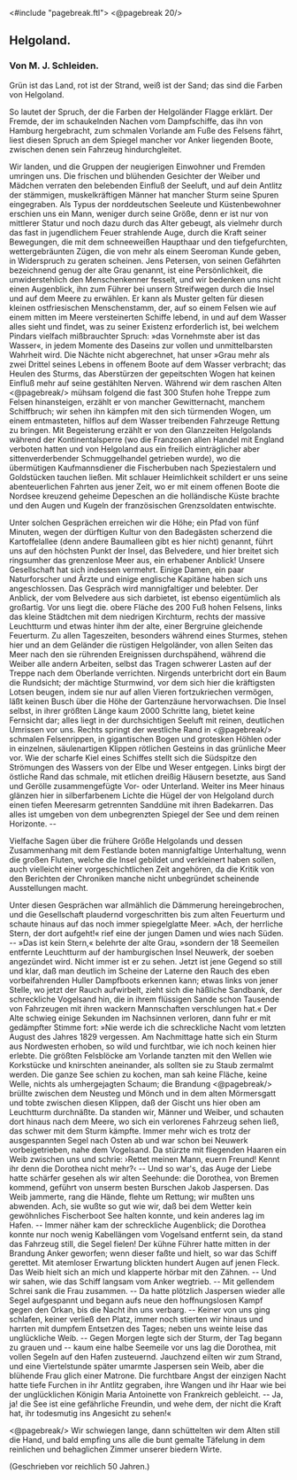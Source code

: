 <#include "pagebreak.ftl">
\<@pagebreak 20/>
<h2>Helgoland.</h2>

<h3>Von M. J. Schleiden.</h3>

<div class="qoute">Grün ist das Land, rot ist der Strand,
weiß ist der Sand; das sind die Farben von Helgoland.</div>

So lautet der Spruch, der die Farben der Helgoländer Flagge erklärt.
Der Fremde, der im schaukelnden Nachen vom Dampfschiffe,
das ihn von Hamburg hergebracht, zum schmalen <span class="g">Vorlande</span>
am Fuße des Felsens fährt, liest diesen Spruch an dem Spiegel
mancher vor Anker liegenden Boote, zwischen denen sein Fahrzeug
hindurchgleitet.

Wir landen, und die Gruppen der neugierigen Einwohner und
Fremden umringen uns. Die frischen und blühenden Gesichter der
Weiber und Mädchen verraten den belebenden Einfluß der Seeluft,
und auf dein Antlitz der stämmigen, muskelkräftigen Männer hat
mancher Sturm seine Spuren eingegraben. Als Typus der norddeutschen
Seeleute und Küstenbewohner erschien uns ein Mann,
weniger durch seine Größe, denn er ist nur von mittlerer Statur und
noch dazu durch das Alter gebeugt, als vielmehr durch das fast in
jugendlichem Feuer strahlende Auge, durch die Kraft seiner Bewegungen,
die mit dem schneeweißen Haupthaar und den tiefgefurchten,
wettergebräunten Zügen, die von mehr als einem Seeroman
Kunde geben, in Widerspruch zu geraten scheinen. Jens
Petersen, von seinen Gefährten bezeichnend genug der alte Grau
genannt, ist eine Persönlichkeit, die unwiderstehlich den Menschenkenner
fesselt, und wir bedenken uns nicht einen Augenblick, ihn
zum Führer bei unsern Streifwegen durch die Insel und auf dem
Meere zu erwählen. Er kann als Muster gelten für diesen kleinen
ostfriesischen Menschenstamm, der, auf so einem Felsen wie auf
einem mitten im Meere versteinerten Schiffe lebend, in und auf
dem Wasser alles sieht und findet, was zu seiner Existenz erforderlich
ist, bei welchem Pindars vielfach mißbrauchter Spruch: »das Vornehmste
aber ist das Wasser«, in jedem Momente des Daseins zur
vollen und unmittelbarsten Wahrheit wird. Die Nächte nicht abgerechnet,
hat unser »Grau mehr als zwei Drittel seines Lebens in
offenem Boote auf dem Wasser verbracht; das Heulen des Sturms,
das Aberstürzen der gepeitschten Wogen hat keinen Einfluß mehr
auf seine gestählten Nerven. Während wir dem raschen Alten
\<@pagebreak/>
mühsam folgend die fast 300 Stufen hohe Treppe zum Felsen hinansteigen,
erzählt er von mancher Gewitternacht, manchem Schiffbruch;
wir sehen ihn kämpfen mit den sich türmenden Wogen, um einem
entmasteten, hilflos auf dem Wasser treibenden Fahrzeuge Rettung
zu bringen. Mit Begeisterung erzählt er von den Glanzzeiten Helgolands
während der Kontinentalsperre (wo die Franzosen allen Handel
mit England verboten hatten und von Helgoland aus ein freilich
einträglicher aber sittenverderbender Schmuggelhandel getrieben
wurde), wo die übermütigen Kaufmannsdiener die Fischerbuben nach
Speziestalern und Goldstücken tauchen ließen. Mit schlauer Heimlichkeit
schildert er uns seine abenteuerlichen Fahrten aus jener
Zeit, wo er mit einem offenen Boote die Nordsee kreuzend geheime
Depeschen an die holländische Küste brachte und den Augen und
Kugeln der französischen Grenzsoldaten entwischte.

Unter solchen Gesprächen erreichen wir die Höhe; ein Pfad
von fünf Minuten, wegen der dürftigen Kultur von den Badegästen
scherzend die Kartoffelallee (denn andere Baumalleen gibt es hier
nicht) genannt, führt uns auf den höchsten Punkt der Insel, das
Belvedere, und hier breitet sich ringsumher das grenzenlose Meer
aus, ein erhabener Anblick! Unsere Gesellschaft hat sich indessen
vermehrt. Einige Damen, ein paar Naturforscher und Ärzte und
einige englische Kapitäne haben sich uns angeschlossen. Das Gespräch
wird mannigfaltiger und belebter. Der Anblick, der vom Belvedere
aus sich darbietet, ist ebenso eigentümlich als großartig.
Vor uns liegt die. obere Fläche des 200 Fuß hohen Felsens, links
das kleine Städtchen mit dem niedrigen Kirchturm, rechts der massive
Leuchtturm und etwas hinter ihm der alte, einer Bergruine gleichende
Feuerturm. Zu allen Tageszeiten, besonders während eines Sturmes,
stehen hier und an dem Geländer die rüstigen Helgoländer,
von allen Seiten das Meer nach den sie rührenden Ereignissen
durchspähend, während die Weiber alle andern Arbeiten, selbst das
Tragen schwerer Lasten auf der Treppe nach dem Oberlande verrichten.
Nirgends unterbricht dort ein Baum die Rundsicht; der
mächtige Sturmwind, vor dem sich hier die kräftigsten Lotsen beugen,
indem sie nur auf allen Vieren fortzukriechen vermögen, läßt keinen
Busch über die Höhe der Gartenzäune hervorwachsen. Die Insel
selbst, in ihrer größten Länge kaum 2000 Schritte lang, bietet keine
Fernsicht dar; alles liegt in der durchsichtigen Seeluft mit reinen,
deutlichen Umrissen vor uns. Rechts springt der westliche Rand in 
\<@pagebreak/>
schmalen Felsenrippen, in gigantischen Bogen und grotesken Höhlen
oder in einzelnen, säulenartigen Klippen rötlichen Gesteins in das
grünliche Meer vor. Wie der scharfe Kiel eines Schiffes stellt sich
die Südspitze den Strömungen des Wassers von der Elbe und Weser
entgegen. Links birgt der östliche Rand das schmale, mit etlichen
dreißig Häusern besetzte, aus Sand und Gerölle zusammengefügte
Vor- oder Unterland. Weiter ins Meer hinaus glänzen hier in
silberfarbenem Lichte die Hügel der von Helgoland durch einen tiefen
Meeresarm getrennten Sanddüne mit ihren Badekarren. Das alles
ist umgeben von dem unbegrenzten Spiegel der See und dem reinen
Horizonte. --

Vielfache Sagen über die frühere Größe Helgolands und dessen
Zusammenhang mit dem Festlande boten mannigfaltige Unterhaltung,
wenn die großen Fluten, welche die Insel gebildet und verkleinert
haben sollen, auch vielleicht einer vorgeschichtlichen Zeit angehören,
da die Kritik von den Berichten der Chroniken manche nicht unbegründet
scheinende Ausstellungen macht.

Unter diesen Gesprächen war allmählich die Dämmerung hereingebrochen,
und die Gesellschaft plaudernd vorgeschritten bis zum
alten Feuerturm und schaute hinaus auf das noch immer spiegelglatte
Meer. »Ach, der herrliche Stern, der dort aufgeht!« rief eine der
jungen Damen und wies nach Süden. -- »Das ist kein Stern,«
belehrte der alte Grau, »sondern der 18 Seemeilen entfernte Leuchtturm
auf der hamburgischen Insel Neuwerk, der soeben angezündet
wird. Nicht immer ist er zu sehen. Jetzt ist jene Gegend so still
und klar, daß man deutlich im Scheine der Laterne den Rauch des
eben vorbeifahrenden <span class="g">Huller</span> Dampfboots erkennen kann; etwas
links von jener Stelle, wo jetzt der Rauch aufwirbelt, zieht sich die
häßliche Sandbank, der schreckliche Vogelsand hin, die in ihrem
flüssigen Sande schon Tausende von Fahrzeugen mit ihren wackern
Mannschaften verschlungen hat.« Der Alte schwieg einige Sekunden
im Nachsinnen verloren, dann fuhr er mit gedämpfter Stimme fort:
»Nie werde ich die schreckliche Nacht vom letzten August des Jahres
1829 vergessen. Am Nachmittage hatte sich ein Sturm aus Nordwesten
erhoben, so wild und furchtbar, wie ich noch keinen hier erlebte.
Die größten Felsblöcke am Vorlande tanzten mit den Wellen
wie Korkstücke und knirschten aneinander, als sollten sie zu Staub
zermalmt werden. Die ganze See schien zu kochen, man sah keine
Fläche, keine Welle, nichts als umhergejagten Schaum; die Brandung 
\<@pagebreak/>
brüllte zwischen dem Neusteg und Mönch und in dem alten Mörmersgatt
und tobte zwischen diesen Klippen, daß der Gischt uns hier oben
am Leuchtturm durchnäßte. Da standen wir, Männer und Weiber,
und schauten dort hinaus nach dem Meere, wo sich ein verlorenes
Fahrzeug sehen ließ, das schwer mit dem Sturm kämpfte. Immer
mehr wich es trotz der ausgespannten Segel nach Osten ab und war
schon bei Neuwerk vorbeigetrieben, nahe dem Vogelsand. Da stürzte
mit fliegenden Haaren ein Weib zwischen uns und schrie: ›Rettet
meinen Mann, euern Freund! Kennt ihr denn die Dorothea nicht
mehr?‹ -- Und so war's, das Auge der Liebe hatte schärfer gesehen
als wir alten Seehunde: die Dorothea, von Bremen kommend,
geführt von unserm besten Burschen Jakob Jaspersen. Das Weib
jammerte, rang die Hände, flehte um Rettung; wir mußten uns
abwenden. Ach, sie wußte so gut wie wir, daß bei dem Wetter kein
gewöhnliches Fischerboot See halten konnte, und kein anderes lag
im Hafen. -- Immer näher kam der schreckliche Augenblick; die Dorothea
konnte nur noch wenig Kabellängen vom Vogelsand entfernt
sein, da stand das Fahrzeug still, die Segel fielen! Der kühne
Führer hatte mitten in der Brandung Anker geworfen; wenn dieser
faßte und hielt, so war das Schiff gerettet. Mit atemloser Erwartung
blickten hundert Augen auf jenen Fleck. Das Weib hielt sich an
mich und klapperte hörbar mit den Zähnen. -- Und wir sahen, wie
das Schiff langsam vom Anker wegtrieb. -- Mit gellendem Schrei
sank die Frau zusammen. -- Da hatte plötzlich Jaspersen wieder
alle Segel aufgespannt und begann aufs neue den hoffnungslosen
Kampf gegen den Orkan, bis die Nacht ihn uns verbarg. -- Keiner
von uns ging schlafen, keiner verließ den Platz, immer noch stierten
wir hinaus und harrten mit dumpfem Entsetzen des Tages; neben
uns weinte leise das unglückliche Weib. -- Gegen Morgen legte
sich der Sturm, der Tag begann zu grauen und -- kaum eine halbe
Seemeile vor uns lag die Dorothea, mit vollen Segeln auf den
Hafen zusteuernd. Jauchzend eilten wir zum Strand, und eine
Viertelstunde später umarmte Jaspersen sein Weib, aber die blühende
Frau glich einer Matrone. Die furchtbare Angst der einzigen
Nacht hatte tiefe Furchen in ihr Antlitz gegraben, ihre Wangen
und ihr Haar wie bei der unglücklichen Königin Maria Antoinette
von Frankreich gebleicht. -- Ja, ja! die See ist eine gefährliche
Freundin, und wehe dem, der nicht die Kraft hat, ihr todesmutig
ins Angesicht zu sehen!«
 
\<@pagebreak/>
Wir schwiegen lange, dann schüttelten wir dem Alten still die
Hand, und bald empfing uns alle die bunt gemalte Täfelung in dem
reinlichen und behaglichen Zimmer unserer biedern Wirte.

<div class="source">(Geschrieben vor reichlich 50 Jahren.)</div>

